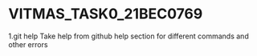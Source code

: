# VITMAS_TASK0_21BEC0769
1.git help
Take help from github help section for different commands and other errors 
